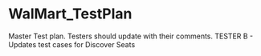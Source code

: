 # WalMart_TestPlan
Master Test plan. Testers should update with their comments.
TESTER B - Updates test cases for Discover Seats
